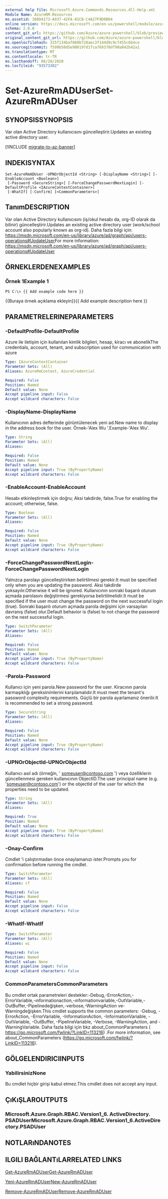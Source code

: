 ```yaml
---
external help file: Microsoft.Azure.Commands.Resources.dll-Help.xml
Module Name: AzureRM.Resources
ms.assetid: 388D4173-A937-42FA-81CB-C4A27F9D0B04
online version: https://docs.microsoft.com/en-us/powershell/module/azurerm.resources/set-azurermaduser
schema: 2.0.0
content_git_url: https://github.com/Azure/azure-powershell/blob/preview/src/ResourceManager/Resources/Commands.Resources/help/Set-AzureRmADUser.md
original_content_git_url: https://github.com/Azure/azure-powershell/blob/preview/src/ResourceManager/Resources/Commands.Resources/help/Set-AzureRmADUser.md
ms.openlocfilehash: 325f134baf860b728aec3f144d9c9cf455c6b4ce
ms.sourcegitcommit: f599b50d5e980197d1fca769378df90a842b42a1
ms.translationtype: MT
ms.contentlocale: tr-TR
ms.lasthandoff: 08/20/2020
ms.locfileid: "93573302"
---
```

# <span data-ttu-id="b058d-101">Set-AzureRmADUser</span><span class="sxs-lookup"><span data-stu-id="b058d-101">Set-AzureRmADUser</span></span>

## <span data-ttu-id="b058d-102">SYNOPSIS</span><span class="sxs-lookup"><span data-stu-id="b058d-102">SYNOPSIS</span></span>
<span data-ttu-id="b058d-103">Var olan Active Directory kullanıcısını güncelleştirir.</span><span class="sxs-lookup"><span data-stu-id="b058d-103">Updates an existing active directory user.</span></span>

[!INCLUDE [migrate-to-az-banner](../../includes/migrate-to-az-banner.md)]

## <span data-ttu-id="b058d-104">INDEKI</span><span class="sxs-lookup"><span data-stu-id="b058d-104">SYNTAX</span></span>

```
Set-AzureRmADUser -UPNOrObjectId <String> [-DisplayName <String>] [-EnableAccount <Boolean>]
 [-Password <SecureString>] [-ForceChangePasswordNextLogin] [-DefaultProfile <IAzureContextContainer>]
 [-WhatIf] [-Confirm] [<CommonParameters>]
```

## <span data-ttu-id="b058d-105">Tanım</span><span class="sxs-lookup"><span data-stu-id="b058d-105">DESCRIPTION</span></span>
<span data-ttu-id="b058d-106">Var olan Active Directory kullanıcısını (iş/okul hesabı da, org-ID olarak da bilinir) güncelleştirir.</span><span class="sxs-lookup"><span data-stu-id="b058d-106">Updates an existing active directory user (work/school account also popularly known as org-id).</span></span>
<span data-ttu-id="b058d-107">Daha fazla bilgi için: https://msdn.microsoft.com/en-us/library/azure/ad/graph/api/users-operations#UpdateUser</span><span class="sxs-lookup"><span data-stu-id="b058d-107">For more information: https://msdn.microsoft.com/en-us/library/azure/ad/graph/api/users-operations#UpdateUser</span></span>

## <span data-ttu-id="b058d-108">ÖRNEKLERDEN</span><span class="sxs-lookup"><span data-stu-id="b058d-108">EXAMPLES</span></span>

### <span data-ttu-id="b058d-109">Örnek 1</span><span class="sxs-lookup"><span data-stu-id="b058d-109">Example 1</span></span>
```
PS C:\> {{ Add example code here }}
```

<span data-ttu-id="b058d-110">{{Buraya örnek açıklama ekleyin}}</span><span class="sxs-lookup"><span data-stu-id="b058d-110">{{ Add example description here }}</span></span>

## <span data-ttu-id="b058d-111">PARAMETRELERINE</span><span class="sxs-lookup"><span data-stu-id="b058d-111">PARAMETERS</span></span>

### <span data-ttu-id="b058d-112">-DefaultProfile</span><span class="sxs-lookup"><span data-stu-id="b058d-112">-DefaultProfile</span></span>
<span data-ttu-id="b058d-113">Azure ile iletişim için kullanılan kimlik bilgileri, hesap, kiracı ve abonelik</span><span class="sxs-lookup"><span data-stu-id="b058d-113">The credentials, account, tenant, and subscription used for communication with azure</span></span>

```yaml
Type: IAzureContextContainer
Parameter Sets: (All)
Aliases: AzureRmContext, AzureCredential

Required: False
Position: Named
Default value: None
Accept pipeline input: False
Accept wildcard characters: False
```

### <span data-ttu-id="b058d-114">-DisplayName</span><span class="sxs-lookup"><span data-stu-id="b058d-114">-DisplayName</span></span>
<span data-ttu-id="b058d-115">Kullanıcının adres defterinde görüntülenecek yeni ad.</span><span class="sxs-lookup"><span data-stu-id="b058d-115">New name to display in the address book for the user.</span></span>
<span data-ttu-id="b058d-116">Örnek-'Alex Wu '.</span><span class="sxs-lookup"><span data-stu-id="b058d-116">Example-'Alex Wu'.</span></span>

```yaml
Type: String
Parameter Sets: (All)
Aliases:

Required: False
Position: Named
Default value: None
Accept pipeline input: True (ByPropertyName)
Accept wildcard characters: False
```

### <span data-ttu-id="b058d-117">-EnableAccount</span><span class="sxs-lookup"><span data-stu-id="b058d-117">-EnableAccount</span></span>
<span data-ttu-id="b058d-118">Hesabı etkinleştirmek için doğru; Aksi takdirde, false.</span><span class="sxs-lookup"><span data-stu-id="b058d-118">True for enabling the account; otherwise, false.</span></span>

```yaml
Type: Boolean
Parameter Sets: (All)
Aliases:

Required: False
Position: Named
Default value: None
Accept pipeline input: True (ByPropertyName)
Accept wildcard characters: False
```

### <span data-ttu-id="b058d-119">-ForceChangePasswordNextLogin</span><span class="sxs-lookup"><span data-stu-id="b058d-119">-ForceChangePasswordNextLogin</span></span>
<span data-ttu-id="b058d-120">Yalnızca parolayı güncelleştirirken belirtilmesi gerekir.</span><span class="sxs-lookup"><span data-stu-id="b058d-120">It must be specified only when you are updating the password.</span></span>
<span data-ttu-id="b058d-121">Aksi takdirde yoksayılır.</span><span class="sxs-lookup"><span data-stu-id="b058d-121">Otherwise it will be ignored.</span></span>
<span data-ttu-id="b058d-122">Kullanıcının sonraki başarılı oturum açmada parolasını değiştirmesi gerekiyorsa belirtilmelidir.</span><span class="sxs-lookup"><span data-stu-id="b058d-122">It must be specified if the user must change the password on the next successful login (true).</span></span>
<span data-ttu-id="b058d-123">Sonraki başarılı oturum açmada parola değişimi için varsayılan davranış (false) olur.</span><span class="sxs-lookup"><span data-stu-id="b058d-123">Default behavior is (false) to not change the password on the next successful login.</span></span>

```yaml
Type: SwitchParameter
Parameter Sets: (All)
Aliases:

Required: False
Position: Named
Default value: None
Accept pipeline input: True (ByPropertyName)
Accept wildcard characters: False
```

### <span data-ttu-id="b058d-124">-Parola</span><span class="sxs-lookup"><span data-stu-id="b058d-124">-Password</span></span>
<span data-ttu-id="b058d-125">Kullanıcı için yeni parola.</span><span class="sxs-lookup"><span data-stu-id="b058d-125">New password for the user.</span></span>
<span data-ttu-id="b058d-126">Kiracının parola karmaşıklığı gereksinimlerini karşılamalıdır.</span><span class="sxs-lookup"><span data-stu-id="b058d-126">It must meet the tenant's password complexity requirements.</span></span>
<span data-ttu-id="b058d-127">Güçlü bir parola ayarlamanız önerilir.</span><span class="sxs-lookup"><span data-stu-id="b058d-127">It is recommended to set a strong password.</span></span>

```yaml
Type: SecureString
Parameter Sets: (All)
Aliases:

Required: False
Position: Named
Default value: None
Accept pipeline input: True (ByPropertyName)
Accept wildcard characters: False
```

### <span data-ttu-id="b058d-128">-UPNOrObjectId</span><span class="sxs-lookup"><span data-stu-id="b058d-128">-UPNOrObjectId</span></span>
<span data-ttu-id="b058d-129">Kullanıcı asıl adı (örneğin, ' someuser@contoso.com ') veya özelliklerin güncellenmesi gereken kullanıcının ObjectID.</span><span class="sxs-lookup"><span data-stu-id="b058d-129">The user principal name (e.g. 'someuser@contoso.com') or the objectId of the user for which the properties need to be updated.</span></span>

```yaml
Type: String
Parameter Sets: (All)
Aliases:

Required: True
Position: Named
Default value: None
Accept pipeline input: True (ByPropertyName)
Accept wildcard characters: False
```

### <span data-ttu-id="b058d-130">-Onay</span><span class="sxs-lookup"><span data-stu-id="b058d-130">-Confirm</span></span>
<span data-ttu-id="b058d-131">Cmdlet 'i çalıştırmadan önce onaylamanızı ister.</span><span class="sxs-lookup"><span data-stu-id="b058d-131">Prompts you for confirmation before running the cmdlet.</span></span>

```yaml
Type: SwitchParameter
Parameter Sets: (All)
Aliases: cf

Required: False
Position: Named
Default value: None
Accept pipeline input: False
Accept wildcard characters: False
```

### <span data-ttu-id="b058d-132">-WhatIf</span><span class="sxs-lookup"><span data-stu-id="b058d-132">-WhatIf</span></span>
```yaml
Type: SwitchParameter
Parameter Sets: (All)
Aliases: wi

Required: False
Position: Named
Default value: None
Accept pipeline input: False
Accept wildcard characters: False
```

### <span data-ttu-id="b058d-133">CommonParameters</span><span class="sxs-lookup"><span data-stu-id="b058d-133">CommonParameters</span></span>
<span data-ttu-id="b058d-134">Bu cmdlet ortak parametreleri destekler:-Debug,-ErrorAction,-ErrorVariable,-ınformationaction,-ınformationvariable,-OutVariable,-OutBuffer,-Pipelinedeğişken,-verbose,-WarningAction ve-Warningdeğişken.</span><span class="sxs-lookup"><span data-stu-id="b058d-134">This cmdlet supports the common parameters: -Debug, -ErrorAction, -ErrorVariable, -InformationAction, -InformationVariable, -OutVariable, -OutBuffer, -PipelineVariable, -Verbose, -WarningAction, and -WarningVariable.</span></span> <span data-ttu-id="b058d-135">Daha fazla bilgi için bkz about_CommonParameters ( https://go.microsoft.com/fwlink/?LinkID=113216) .</span><span class="sxs-lookup"><span data-stu-id="b058d-135">For more information, see about_CommonParameters (https://go.microsoft.com/fwlink/?LinkID=113216).</span></span>

## <span data-ttu-id="b058d-136">GÖLGELENDIRICI</span><span class="sxs-lookup"><span data-stu-id="b058d-136">INPUTS</span></span>

### <span data-ttu-id="b058d-137">Yabilirsiniz</span><span class="sxs-lookup"><span data-stu-id="b058d-137">None</span></span>
<span data-ttu-id="b058d-138">Bu cmdlet hiçbir girişi kabul etmez.</span><span class="sxs-lookup"><span data-stu-id="b058d-138">This cmdlet does not accept any input.</span></span>

## <span data-ttu-id="b058d-139">ÇıKıŞLAR</span><span class="sxs-lookup"><span data-stu-id="b058d-139">OUTPUTS</span></span>

### <span data-ttu-id="b058d-140">Microsoft.Azure.Graph.RBAC.Version1_6. ActiveDirectory. PSADUser</span><span class="sxs-lookup"><span data-stu-id="b058d-140">Microsoft.Azure.Graph.RBAC.Version1_6.ActiveDirectory.PSADUser</span></span>

## <span data-ttu-id="b058d-141">NOTLARıNDA</span><span class="sxs-lookup"><span data-stu-id="b058d-141">NOTES</span></span>

## <span data-ttu-id="b058d-142">ILGILI BAĞLANTıLAR</span><span class="sxs-lookup"><span data-stu-id="b058d-142">RELATED LINKS</span></span>

[<span data-ttu-id="b058d-143">Get-AzureRmADUser</span><span class="sxs-lookup"><span data-stu-id="b058d-143">Get-AzureRmADUser</span></span>](./Get-AzureRmADUser.md)

[<span data-ttu-id="b058d-144">Yeni-AzureRmADUser</span><span class="sxs-lookup"><span data-stu-id="b058d-144">New-AzureRmADUser</span></span>](./New-AzureRmADUser.md)

[<span data-ttu-id="b058d-145">Remove-AzureRmADUser</span><span class="sxs-lookup"><span data-stu-id="b058d-145">Remove-AzureRmADUser</span></span>](./Remove-AzureRmADUser.md)

